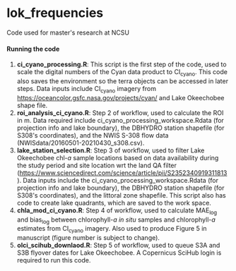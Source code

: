 # lok_frequencies
Code used for master's research at NCSU

#### Running the code
1. __ci_cyano_processing.R__: This script is the first step of the code, used to scale the digital numbers of the Cyan data product to CI<sub>cyano</sub>. This code also saves the environment so the terra objects can be accessed in later steps. Data inputs include CI<sub>cyano</sub> imagery from https://oceancolor.gsfc.nasa.gov/projects/cyan/ and Lake Okeechobee shape file.
2. __roi_analysis_ci_cyano.R__: Step 2 of workflow, used to calculate the ROI in m. Data required include ci_cyano_processing_workspace.Rdata (for projection info and lake boundary), the DBHYDRO station shapefile (for S308's coordinates), and the NWIS S-308 flow data (NWISdata/20160501-20210430_s308.csv).
3. __lake_station_selection.R__: Step 3 of workflow, used to filter Lake Okeechobee chl-_a_ sample locations based on data availability during the study period and site location wrt the land QA filter (https://www.sciencedirect.com/science/article/pii/S2352340919311813). Data inputs include the ci_cyano_processing_workspace.Rdata (for projection info and lake boundary), the DBHYDRO station shapefile (for S308's coordinates), and the littoral zone shapefile. This script also has code to create lake quadrants, which are saved to the work space.
4. __chla_mod_ci_cyano.R__: Step 4 of workflow, used to calculate MAE<sub>log</sub> and bias<sub>log</sub> between chlorophyll-_a_ _in situ_ samples and chlorophyll-_a_ estimates from CI<sub>cyano</sub> imagery. Also used to produce Figure 5 in manuscript (figure number is subject to change).
5. __olci_scihub_downlaod.R__: Step 5 of workflow, used to queue S3A and S3B flyover dates for Lake Okeechobee. A Copernicus SciHub login is required to run this code.
